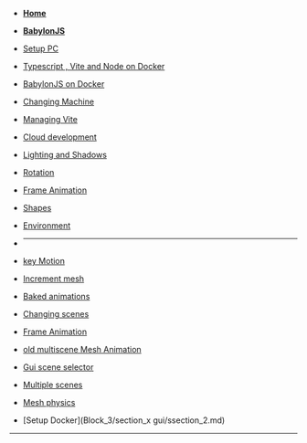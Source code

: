 <!-- docs/_sidebar.md -->
<!-- week 6 -->
* [<b>Home</b>](/)
* [<b>BabylonJS</b>](/Block_3/README.md "Block 3")
* [Setup PC](Block_3/section_1c/setup.md)
* [Typescript , Vite and Node on Docker](Block_3/section_1d_node/devEnv.md)
* [BabylonJS on Docker](Block_3/section_1e_node/firstBabylon.md)
* [Changing Machine](Block_3/section_1f/change.md)
* [Managing Vite](Block_3/section_1g/vite.md)
* [Cloud development](Block_3/section_1h/cde.md)
  <!-- week 7 -->

* [Lighting and Shadows](Block_3/section_2a/lighting02.md)
* [Rotation](Block_3/section_2b/rotation.md)
* [Frame Animation](Block_3/section_3/frames01.md)
* [Shapes](Block_3/section_4/shapes01.md)
 <!-- week 8 -->
* [Environment](Block_3/section_5/section_5.md)
  <!-- week 9 -->
* <hr />
* [key Motion](Block_3/section_6/section_6.md)
* [Increment mesh](Block_3/section_6/section_6b.md)
* [Baked animations](Block_3/section_6/section_6c.md)
* [Changing scenes](Block_3/section_4/section_4.md)
* [Frame Animation](Block_3/section_6/section_6.md)
* [old multiscene Mesh Animation](Block_3/section_7/section_7.md)

* [Gui scene selector](Block_3/section_8/section_4.md)
* [Multiple scenes](Block_3/section_10/section_10.md)
* [Mesh physics](Block_3/section_11/section_11.md)
* [Setup Docker](Block_3/section_x gui/ssection_2.md)
<!--  
* [Environment](Block_3/section_5/section_5.md)
* [key Motion](Block_3/section_6/section_6.md)
* [pick Motion](Block_3/section_6/section_6b.md)
-->

<hr/>

<!-- 

* [Changing scenes](Block_3/section_4/section_4.md)
* [Frame Animation](Block_3/section_6/section_6.md)
* [Mesh Animation](Block_3/section_7/section_7.md)
* [Mesh Movement](Block_3/section_9/section_9.md)
* [Gui scene selector](Block_3/section_10/section_10.md)
* [Mesh physics](Block_3/section_11/section_11.md)
* [Setup Docker](Block_3/section_12/setup.md)

-->

<!--
* [<h3>Environments</h3>](Block_3/section_2/section_2.md)
* [<h3>Player Movement and Interaction</h3>](Block_3/section_3/section_3.md)
* [<h3>Sprite Animation</h3>](Block_1/section_4/section_4.md) 
* [<h3>Player Mechanics</h3>](Block_1/section_5/section_5.md) 
* [<h3>Physics, particles emitters and shaders</h3>](Block_1/section_6/section_6.md) 
* [<h3>User Interface</h3>](Block_1/section_7/section_8.md) 
* [<h3>Sprite Animation</h3>](Block_1/section_8/section_8.md) 

* [<h3>Village scenes</h3>](Block_3/section_5/section_5.md)
Dont use these pages

* [Basics](Block_3/section_1/html5_intro.md)
* [Refactor Basics](Block_3/section_1b/refactor.md)
->